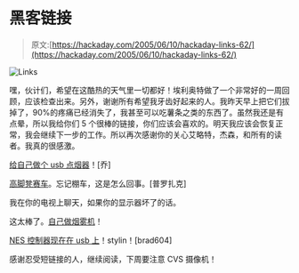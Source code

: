 # 黑客链接

> 原文:[https://hackaday.com/2005/06/10/hackaday-links-62/](https://hackaday.com/2005/06/10/hackaday-links-62/)

![Links](img/c1ca063469734aefc351a6af1c117d8a.png)

嘿，伙计们，希望在这酷热的天气里一切都好！埃利奥特做了一个非常好的一周回顾，应该检查出来。另外，谢谢所有希望我牙齿好起来的人。我昨天早上把它们拔掉了，90%的疼痛已经消失了，我甚至可以吃薯条之类的东西了。虽然我还是有点晕，所以我给你们 5 个很棒的链接，你们应该会喜欢的。明天我应该会恢复正常，我会继续下一步的工作。所以再次感谢你的关心艾略特，杰森，和所有的读者。我真的很感激。

[给自己做个 usb 点烟器](http://www.iamnotageek.com/a/7-p1.php)！[乔]

[高脚凳赛车](http://www.barstoolracing.net/Electric_Powered_Bar_Stool_Plans.htm)。忘记棚车，这是怎么回事。[普罗扎克]

我在你的电视上聊天，如果你的显示器坏了的话。

这太棒了。[自己做烟雾机](http://softlyspokenmagicspells.com/halloween/fog.html)！

[NES 控制器现在在 usb 上](http://img230.echo.cx/my.php?image=nesusbport1eu.jpg)！stylin！[brad604]

感谢忍受短链接的人，继续阅读，下周要注意 CVS 摄像机！